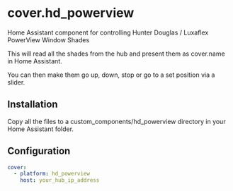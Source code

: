 # cover.hd_powerview
Home Assistant component for controlling Hunter Douglas / Luxaflex PowerView Window Shades

This will read all the shades from the hub and present them as cover.name in Home Assistant.

You can then make them go up, down, stop or go to a set position via a slider.

## Installation
Copy all the files to a custom_components/hd_powerview directory in your Home Assistant folder.

## Configuration
```yaml
cover:
  - platform: hd_powerview
    host: your_hub_ip_address
```
